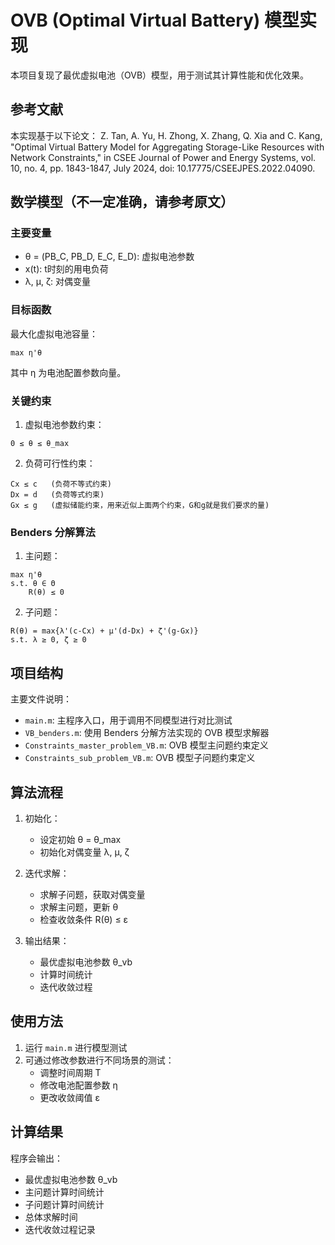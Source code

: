 # OVB (Optimal Virtual Battery) 模型实现

本项目复现了最优虚拟电池（OVB）模型，用于测试其计算性能和优化效果。

## 参考文献

本实现基于以下论文：
Z. Tan, A. Yu, H. Zhong, X. Zhang, Q. Xia and C. Kang, "Optimal Virtual Battery Model for Aggregating Storage-Like Resources with Network Constraints," in CSEE Journal of Power and Energy Systems, vol. 10, no. 4, pp. 1843-1847, July 2024, doi: 10.17775/CSEEJPES.2022.04090.

## 数学模型（不一定准确，请参考原文）

### 主要变量
- θ = (PB_C, PB_D, E_C, E_D): 虚拟电池参数
- x(t): t时刻的用电负荷
- λ, μ, ζ: 对偶变量

### 目标函数
最大化虚拟电池容量：
```
max η'θ
```

其中 η 为电池配置参数向量。

### 关键约束
1. 虚拟电池参数约束：
```
0 ≤ θ ≤ θ_max
```

2. 负荷可行性约束：
```
Cx ≤ c   (负荷不等式约束)
Dx = d   (负荷等式约束)
Gx ≤ g   (虚拟储能约束，用来近似上面两个约束，G和g就是我们要求的量)
```

### Benders 分解算法

1. 主问题：
```
max η'θ
s.t. θ ∈ Θ
    R(θ) ≤ 0
```

2. 子问题：
```
R(θ) = max{λ'(c-Cx) + μ'(d-Dx) + ζ'(g-Gx)}
s.t. λ ≥ 0, ζ ≥ 0
```

## 项目结构

主要文件说明：
- `main.m`: 主程序入口，用于调用不同模型进行对比测试
- `VB_benders.m`: 使用 Benders 分解方法实现的 OVB 模型求解器
- `Constraints_master_problem_VB.m`: OVB 模型主问题约束定义
- `Constraints_sub_problem_VB.m`: OVB 模型子问题约束定义

## 算法流程

1. 初始化：
   - 设定初始 θ = θ_max
   - 初始化对偶变量 λ, μ, ζ

2. 迭代求解：
   - 求解子问题，获取对偶变量
   - 求解主问题，更新 θ
   - 检查收敛条件 R(θ) ≤ ε

3. 输出结果：
   - 最优虚拟电池参数 θ_vb
   - 计算时间统计
   - 迭代收敛过程

## 使用方法

1. 运行 `main.m` 进行模型测试
2. 可通过修改参数进行不同场景的测试：
   - 调整时间周期 T
   - 修改电池配置参数 η
   - 更改收敛阈值 ε

## 计算结果

程序会输出：
- 最优虚拟电池参数 θ_vb
- 主问题计算时间统计
- 子问题计算时间统计
- 总体求解时间
- 迭代收敛过程记录
```
